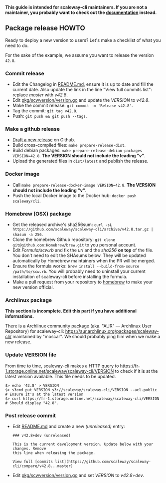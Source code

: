 **This guide is intended for scaleway-cli maintainers. If you are not a
maintainer, you probably want to check out the [documentation](README.md)
instead.**

## Package release HOWTO

Ready to deploy a new version to users? Let's make a checklist of what you need
to do.

For the sake of the example, we assume you want to release the version `42.8`.

### Commit release

* Edit the Changelog in [README.md](README.md), ensure it is up to date and
  fill the current date. Also update the link in the line "View full commits
  list": replace *master* with *v42.8*.
* Edit [pkg/scwversion/version.go](pkg/scwversion/version.go) and update the
  *VERSION* to *v42.8*.
* Make the commit release: `git commit -m 'Release v42.8'`.
* Tag the commit: `git tag v42.8`.
* Push: `git push && git push --tags`.

### Make a github release

* [Draft a new release](https://github.com/scaleway/scaleway-cli/releases) on
  Github.
* Build cross-compiled files: `make prepare-release-dist`.
* Build debian packages: `make prepare-release-debian-packages VERSION=42.8`.
  **The VERSION should not include the leading "v"**.
* Upload the generated files in `dist/latest` and publish the release.

### Docker image

* Call `make prepare-release-docker-image VERSION=42.8`. **The VERSION should
  not include the leading "v"**.
* Push the local Docker image to the Docker hub: `docker push scaleway/cli`.

### Homebrew (OSX) package

* Get the released archive's sha256sum: `curl -sL
  https://github.com/scaleway/scaleway-cli/archive/v42.8.tar.gz | shasum -a
  256`.
* Clone the homebrew Github repository: `git clone
  git@github.com:Homebrew/brew.git` to you personal account.
* Edit *Formula/scw.rb* and fix the *url* and the *sha256* **on top** of the
  file. You don't need to edit the SHAsums below. They will be updated
  automatically by Homebrew maintainers when the PR will be merged.
* Ensure the formula works: `brew install --build-from-source /path/to/scw.rb`.
  You will probably need to uninstall your current installation of scaleway-cli
  before installing the formula.
* Make a pull request from your repository to
  [homebrew](https://github.com/Homebrew/homebrew-core) to make your new
  version official.

### Archlinux package

**This section is incomplete. Edit this part if you have additional
informations.**

There is a Archlinux community package (aka. "AUR" — Archlinux User Repository)
for scaleway-cli: https://aur.archlinux.org/packages/scaleway-cli/ maintained
by "moscar". We should probably ping him when we make a new release.

### Update VERSION file

From time to time, scaleway-cli makes a HTTP query to
https://fr-1.storage.online.net/scaleway/scaleway-cli/VERSION to check if it is
at the latest version available. This file needs to be updated.

```
$> echo '42.8' > VERSION
$> s3cmd put VERSION s3://scaleway/scaleway-cli/VERSION --acl-public
# Ensure it's at the latest version
$> curl https://fr-1.storage.online.net/scaleway/scaleway-cli/VERSION
# Should display "42.8".
```

### Post release commit

* Edit [README.md](README.md) and create a new *(unreleased)* entry:

   ```
   ### v42.8+dev (unreleased)

   This is the current development version. Update below with your changes. Remove
   this line when releasing the package.

   View full [commits list](https://github.com/scaleway/scaleway-cli/compare/v42.8...master)
   ```

* Edit [pkg/scwversion/version.go](pkg/scwversion/version.go) and set *VERSION*
  to *v42.8+dev*.
